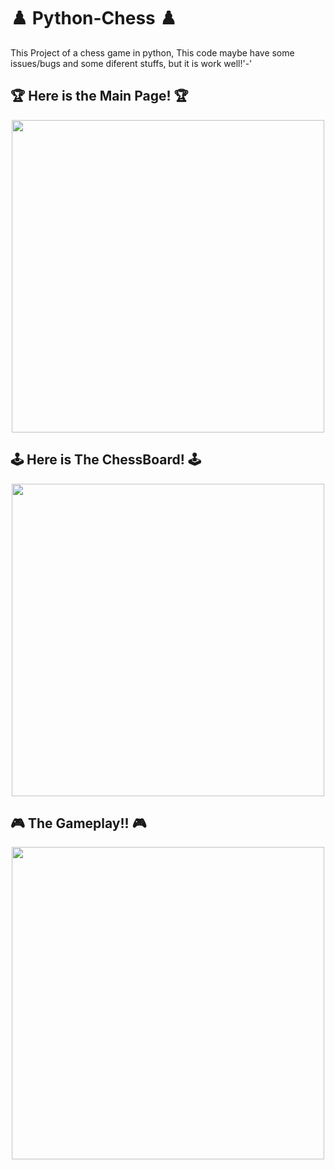 # :chess_pawn: Python-Chess :chess_pawn:
This Project of a chess game in python,
This code maybe have some issues/bugs and some diferent stuffs, but it is work well!'-'

## :trophy: Here is the Main Page! :trophy:
<div align="center">
<img src="https://github.com/KamiNoKod0mo/python-chess/assets/149252909/e2fec09d-2d69-44c8-9f46-3593de89799c)" width="500px" />
</div>

## :joystick: Here is The ChessBoard! :joystick:
<div align="center">
<img src="https://github.com/KamiNoKod0mo/python-chess/assets/149252909/44c7e3fc-172c-4cf5-af1f-d3339a895874" width="500px" />
</div>

## :video_game: The Gameplay!! :video_game:
<div align="center">
<img src="https://github.com/KamiNoKod0mo/python-chess/assets/149252909/1689aea5-6158-426c-94ba-9a7475140f0c" width="500px" />
</div>
